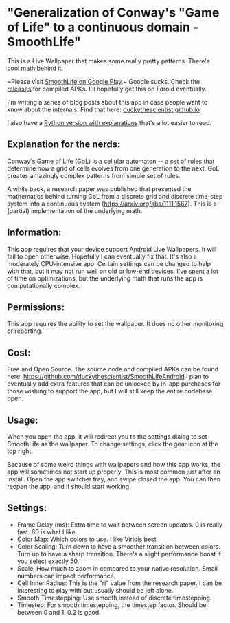 
# "Generalization of Conway's "Game of Life" to a continuous domain - SmoothLife"

This is a Live Wallpaper that makes some really pretty patterns. There's cool math behind it.

~Please visit [SmoothLife on Google Play](https://play.google.com/store/apps/details?id=ninja.duck.smoothlife).~ Google sucks. Check the [releases](https://github.com/duckythescientist/SmoothLifeAndroid/releases) for compiled APKs. I'll hopefully get this on Fdroid eventually.

I'm writing a series of blog posts about this app in case people want to know about the internals. Find that here: [duckythescientist.github.io](https://duckythescientist.github.io/)

I also have a [Python version with explanations](https://github.com/duckythescientist/SmoothLife) that's a lot easier to read.


## Explanation for the nerds:


Conway's Game of Life (GoL) is a cellular automaton -- a set of rules that determine how a grid of cells evolves from one generation to the next. GoL creates amazingly complex patterns from simple set of rules.

A while back, a research paper was published that presented the mathematics behind turning GoL from a discrete grid and discrete time-step system into a continuous system (https://arxiv.org/abs/1111.1567). This is a (partial) implementation of the underlying math.

## Information:

This app requires that your device support Android Live Wallpapers. It will fail to open otherwise. Hopefully I can eventually fix that. It's also a moderately CPU-intensive app. Certain settings can be changed to help with that, but it may not run well on old or low-end devices. I've spent a lot of time on optimizations, but the underlying math that runs the app is computationally complex.

## Permissions:

This app requires the ability to set the wallpaper. It does no other monitoring or reporting.

## Cost:

Free and Open Source. The source code and compiled APKs can be found here: https://github.com/duckythescientist/SmoothLifeAndroid
I plan to eventually add extra features that can be unlocked by in-app purchases for those wishing to support the app, but I will still keep the entire codebase open.

## Usage:

When you open the app, it will redirect you to the settings dialog to set SmoothLife as the wallpaper. To change settings, click the gear icon at the top right.

Because of some weird things with wallpapers and how this app works, the app will sometimes not start up properly. This is most common just after an install. Open the app switcher tray, and swipe closed the app. You can then reopen the app, and it should start working.

## Settings:

* Frame Delay (ms): Extra time to wait between screen updates. 0 is really fast. 60 is what I like.
* Color Map: Which colors to use. I like Viridis best.
* Color Scaling: Turn down to have a smoother transition between colors. Turn up to have a sharp transition. There's a slight performance boost if you select exactly 50.
* Scale: How much to zoom in compared to your native resolution. Small numbers can impact performance.
* Cell Inner Radius: This is the "ri" value from the research paper. I can be interesting to play with but usually should be left alone.
* Smooth Timestepping: Use smooth instead of discrete timestepping.
* Timestep: For smooth timestepping, the timestep factor. Should be between 0 and 1. 0.2 is good.
